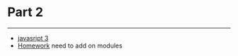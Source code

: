# Part 2

---

* [javasript 3](../../modules/javascript-3/README.md)
* [Homework]() need to add on modules
